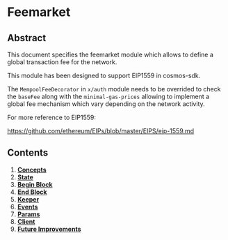 <!--
order: 0
title: Feemarket Overview
parent:
  title: "feemarket"
-->

# Feemarket

## Abstract

This document specifies the feemarket module which allows to define a global transaction fee for the network.

This module has been designed to support EIP1559 in cosmos-sdk.

The `MempoolFeeDecorator` in `x/auth` module needs to be overrided to check the `baseFee` along with the `minimal-gas-prices` allowing to implement a global fee mechanism which vary depending on the network activity. 

For more reference to EIP1559:

https://github.com/ethereum/EIPs/blob/master/EIPS/eip-1559.md



## Contents

1. **[Concepts](01_concepts.md)**
2. **[State](02_state.md)**
3. **[Begin Block](03_begin_block.md)**
4. **[End Block](04_end_block.md)**
5. **[Keeper](05_keeper.md)**
6. **[Events](06_events.md)**
7. **[Params](07_params.md)**
8. **[Client](08_client.md)**
9. **[Future Improvements](09_future_improvements.md)**